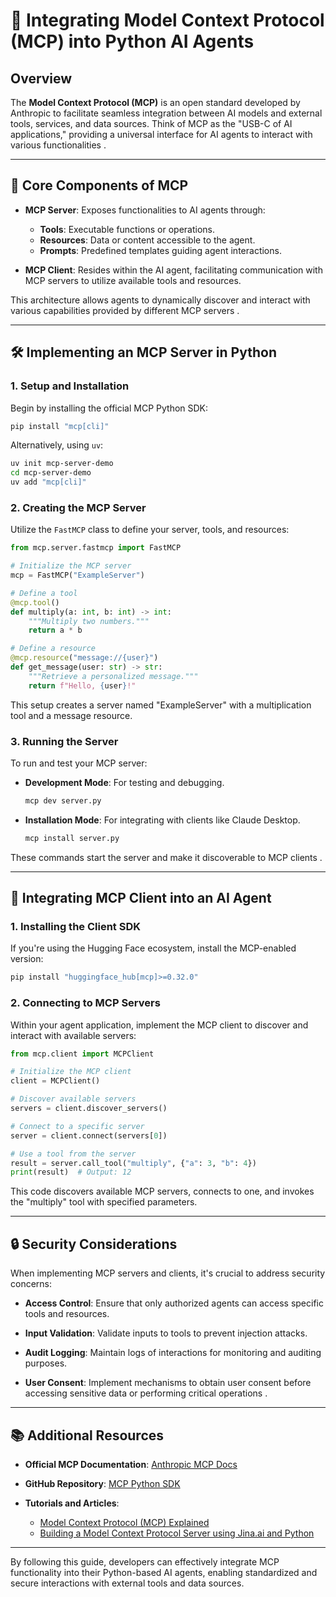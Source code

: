 # 🧠 Integrating Model Context Protocol (MCP) into Python AI Agents

## Overview

The **Model Context Protocol (MCP)** is an open standard developed by Anthropic to facilitate seamless integration between AI models and external tools, services, and data sources. Think of MCP as the "USB-C of AI applications," providing a universal interface for AI agents to interact with various functionalities .

---

## 🔧 Core Components of MCP

- **MCP Server**: Exposes functionalities to AI agents through:
  - **Tools**: Executable functions or operations.
  - **Resources**: Data or content accessible to the agent.
  - **Prompts**: Predefined templates guiding agent interactions.

- **MCP Client**: Resides within the AI agent, facilitating communication with MCP servers to utilize available tools and resources.

This architecture allows agents to dynamically discover and interact with various capabilities provided by different MCP servers .

---

## 🛠️ Implementing an MCP Server in Python

### 1. **Setup and Installation**

Begin by installing the official MCP Python SDK:

```bash
pip install "mcp[cli]"
```

Alternatively, using `uv`:

```bash
uv init mcp-server-demo
cd mcp-server-demo
uv add "mcp[cli]"
```

### 2. **Creating the MCP Server**

Utilize the `FastMCP` class to define your server, tools, and resources:

```python
from mcp.server.fastmcp import FastMCP

# Initialize the MCP server
mcp = FastMCP("ExampleServer")

# Define a tool
@mcp.tool()
def multiply(a: int, b: int) -> int:
    """Multiply two numbers."""
    return a * b

# Define a resource
@mcp.resource("message://{user}")
def get_message(user: str) -> str:
    """Retrieve a personalized message."""
    return f"Hello, {user}!"
```

This setup creates a server named "ExampleServer" with a multiplication tool and a message resource.

### 3. **Running the Server**

To run and test your MCP server:

- **Development Mode**: For testing and debugging.

  ```bash
  mcp dev server.py
  ```

- **Installation Mode**: For integrating with clients like Claude Desktop.

  ```bash
  mcp install server.py
  ```

These commands start the server and make it discoverable to MCP clients .

---

## 🤖 Integrating MCP Client into an AI Agent

### 1. **Installing the Client SDK**

If you're using the Hugging Face ecosystem, install the MCP-enabled version:

```bash
pip install "huggingface_hub[mcp]>=0.32.0"
```

### 2. **Connecting to MCP Servers**

Within your agent application, implement the MCP client to discover and interact with available servers:

```python
from mcp.client import MCPClient

# Initialize the MCP client
client = MCPClient()

# Discover available servers
servers = client.discover_servers()

# Connect to a specific server
server = client.connect(servers[0])

# Use a tool from the server
result = server.call_tool("multiply", {"a": 3, "b": 4})
print(result)  # Output: 12
```

This code discovers available MCP servers, connects to one, and invokes the "multiply" tool with specified parameters.

---

## 🔒 Security Considerations

When implementing MCP servers and clients, it's crucial to address security concerns:

- **Access Control**: Ensure that only authorized agents can access specific tools and resources.

- **Input Validation**: Validate inputs to tools to prevent injection attacks.

- **Audit Logging**: Maintain logs of interactions for monitoring and auditing purposes.

- **User Consent**: Implement mechanisms to obtain user consent before accessing sensitive data or performing critical operations .

---

## 📚 Additional Resources

- **Official MCP Documentation**: [Anthropic MCP Docs](https://docs.anthropic.com/en/docs/agents-and-tools/mcp)

- **GitHub Repository**: [MCP Python SDK](https://github.com/modelcontextprotocol/python-sdk)

- **Tutorials and Articles**:
  - [Model Context Protocol (MCP) Explained](https://medium.com/data-science-collective/model-context-protocol-mcp-explained-ef5c33c5fe05)
  - [Building a Model Context Protocol Server using Jina.ai and Python](https://traversable.twelvehart.org/building-a-model-context-protocol-server-using-jina-ai-and-python-1b606e155506)

---

By following this guide, developers can effectively integrate MCP functionality into their Python-based AI agents, enabling standardized and secure interactions with external tools and data sources.
